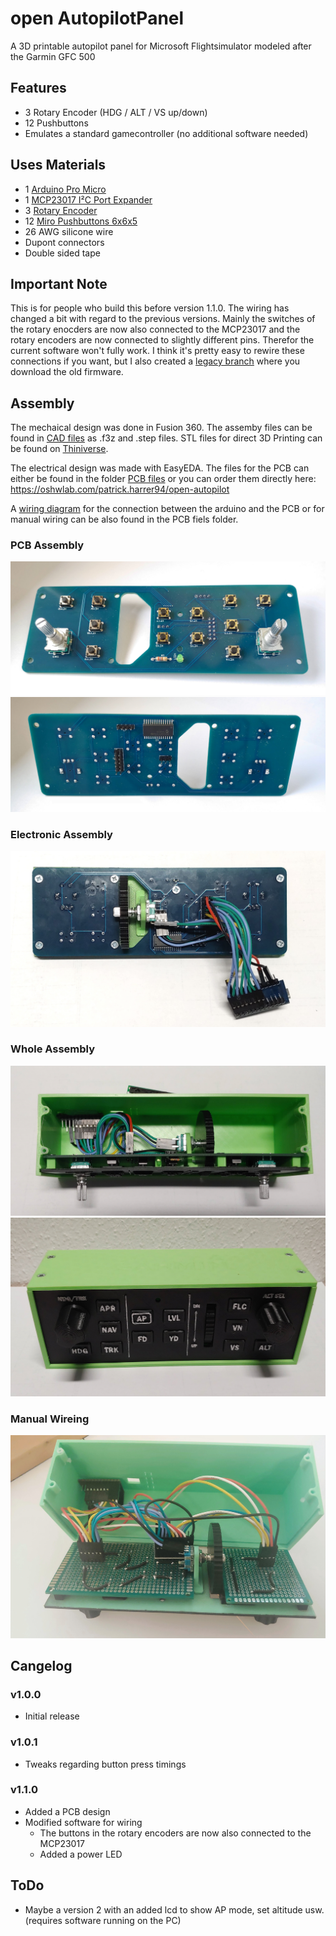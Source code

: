 # open AutopilotPanel
A 3D printable autopilot panel for Microsoft Flightsimulator modeled after the Garmin GFC 500

## Features
* 3 Rotary Encoder (HDG / ALT / VS up/down)
* 12 Pushbuttons
* Emulates a standard gamecontroller (no additional software needed)

## Uses Materials
 * 1 [Arduino Pro Micro](https://www.amazon.de/gp/product/B07J2Q3ZD5/ref=ppx_yo_dt_b_asin_title_o03_s00?ie=UTF8&psc=1)
 * 1 [MCP23017 I²C Port Expander](https://eu.mouser.com/ProductDetail/Microchip-Technology/MCP23017-E-SO?qs=usxtMOJb1Rz8hft7vV7YMQ==)
 * 3 [Rotary Encoder](https://www.amazon.de/gp/product/B08728PS6N/ref=ppx_yo_dt_b_asin_title_o01_s00?ie=UTF8&psc=1)
 * 12 [Miro Pushbuttons 6x6x5](https://www.amazon.de/gp/product/B07Q1BXV7T/ref=ppx_yo_dt_b_asin_title_o04_s00?ie=UTF8&psc=1)
 * 26 AWG silicone wire
 * Dupont connectors
 * Double sided tape


## Important Note
This is for people who build this before version 1.1.0. The wiring has changed a bit with regard to the previous versions. Mainly the switches of the rotary enocders are now also connected to the MCP23017 and the rotary encoders are now connected to slightly different pins. Therefor the current software won't fully work. I think it's pretty easy to rewire these connections if you want, but I also created a [legacy branch](https://github.com/GameOver94/open-AutopilotPanel/tree/legacy) where you download the old firmware.
## Assembly
The mechaical design was done in Fusion 360. The assemby files can be found in [CAD files](CAD%20files) as .f3z and .step files. STL files for direct 3D Printing can be found on [Thiniverse](https://www.thingiverse.com/thing:4799181).

The electrical design was made with EasyEDA. The files for the PCB can either be found in the folder [PCB files](PCB%20files) or you can order them directly here: https://oshwlab.com/patrick.harrer94/open-autopilot

A [wiring diagram](PCB%20files/Schematic_open-AutopilotPanel.pdf) for the connection between the arduino and the PCB or for manual wiring can be also found in the PCB fiels folder.

### PCB Assembly
![image_PCB1](figures/assembly_PCB1.jpg)
![image_PCB2](figures/assembly_PCB2.jpg)
### Electronic Assembly
![image_electornic1](figures/assembly_electronic1.jpg)
### Whole Assembly
![image_assemby1](figures/assembly_whole1.jpg)
![image_assembly2](figures/assembly_whole2.jpg)
### Manual Wireing
![image_assembly3](figures/assembly_manual.jpg)

## Cangelog

### v1.0.0
* Initial release
### v1.0.1
* Tweaks regarding button press timings
### v1.1.0
* Added a PCB design
* Modified software for wiring
  * The buttons in the rotary encoders are now also connected to the MCP23017
  * Added a power LED
## ToDo
* Maybe a version 2 with an added lcd to show AP mode, set altitude usw. (requires software running on the PC)
